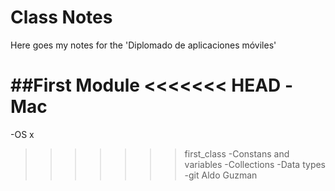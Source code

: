 # Class Notes

Here goes my notes for the 'Diplomado de aplicaciones móviles'

##First Module
<<<<<<< HEAD
-Mac
=======
-OS x
>>>>>>> first_class
-Constans and variables
-Collections
-Data types
-git
Aldo Guzman
